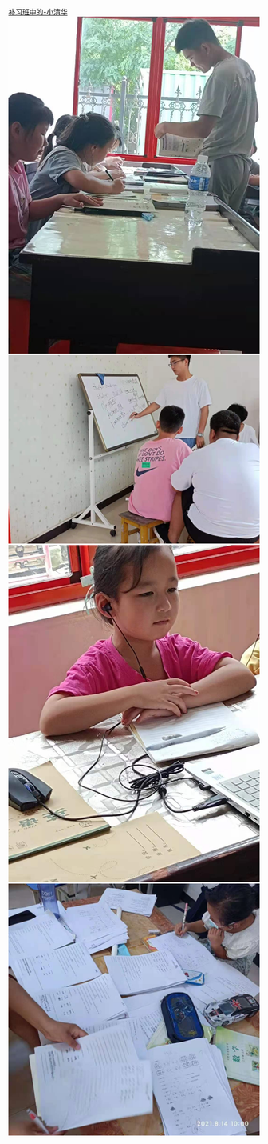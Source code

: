 <html>
 <head>
  <title> 小清华补习班 </title>
  <meta name="generator" content="editplus" />
  <meta name="author" content="" />
  <meta name="keywords" content="" />
  <meta name="description" content="" />
    <script type="application/javascript"/>
   alert("欢迎来到JinZhen小清华补习班官方网站 领导请坐")
</script>
   <style spry:test="css">
    
.one a
{font-size:25px;
background-color:#000;
color:#FFF;
float:left;
margin-left:10px;}
    
.one a:hover
{font-size:26px;
color:#F93;}

.ie img{
	width:300px;
	height:300px;
	 }
    
    
  </style>
 </head>

<body>
   <div class="one"><a href="#">补习班中的-小清华</a></div>
<div class="ie">
 <img src="cram.jpg"/>
 <img src="cram2.jpg"/>
 <img src="cram3.jpg"/>
 <img src="cram4.jpg"/>
</div>
</body>
</html>
